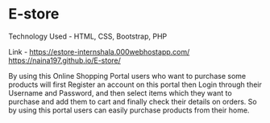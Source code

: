 # E-store

Technology Used​ - HTML, CSS, Bootstrap, PHP

Link​ - https://estore-internshala.000webhostapp.com/
        https://naina197.github.io/E-store/

By using this Online Shopping Portal users who want to purchase some products will first Register an account on this portal then Login through their Username and Password, and then select items which they want to purchase and add them to cart and finally check their details on orders.
So by using this portal users can easily purchase products from their home.
